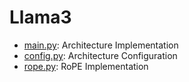 # Llama3

* [main.py](main.py): Architecture Implementation
* [config.py](config.py): Architecture Configuration
* [rope.py](rope.py): RoPE Implementation